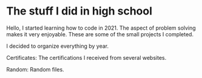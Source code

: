 # The stuff I did in high school

Hello, I started learning how to code in 2021. The aspect of problem solving makes it very enjoyable. These are some of the small projects I completed.

I decided to organize everything by year.

Certificates: The certifications I received from several websites.

Random: Random files.
